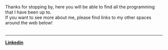 <html>
<head>
<title>Matt's Space</title>
</head>
<body>
Thanks for stopping by, here you will be able to find all the programming that I have been up to.<br>
If you want to see more about me, please find links to my other spaces around the web below!<br>
<br>
<hr>   
<b><a href="https://www.linkedin.com/in/matthewjkay/"> Linkedin </a></b>